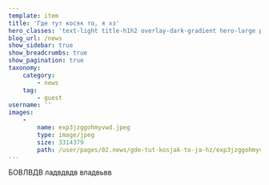 ```yaml
---
template: item
title: 'Где тут косяк то, я хз'
hero_classes: 'text-light title-h1h2 overlay-dark-gradient hero-large parallax'
blog_url: /news
show_sidebar: true
show_breadcrumbs: true
show_pagination: true
taxonomy:
    category:
        - news
    tag:
        - guest
username: ''
images:
    -
        name: exp3jzggohmyvwd.jpeg
        type: image/jpeg
        size: 3314379
        path: /user/pages/02.news/gde-tut-kosjak-to-ja-hz/exp3jzggohmyvwd.jpeg
---
```


БОВЛВДВ ладвдвдв владвьвв